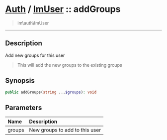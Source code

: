 # [Auth](auth.md) / [ImUser](auth-ImUser.md) :: addGroups
 > im\auth\ImUser
____

## Description
Add new groups for this user

 > This will add the new groups to the existing groups  

## Synopsis
```php
public addGroups(string ...$groups): void
```

## Parameters
| Name | Description |
| :--- | :---------- |
| groups | New groups to add to this user |
